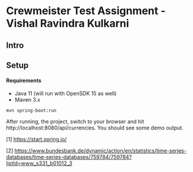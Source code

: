 # Crewmeister Test Assignment - Vishal Ravindra Kulkarni

## Intro


 
## Setup
#### Requirements
- Java 11 (will run with OpenSDK 15 as well)
- Maven 3.x

````shell script
mvn spring-boot:run
````

After running, the project, switch to your browser and hit http://localhost:8080/api/currencies. You should see some 
demo output. 


[1] https://start.spring.io/

[2] https://www.bundesbank.de/dynamic/action/en/statistics/time-series-databases/time-series-databases/759784/759784?listId=www_s331_b01012_3
